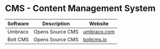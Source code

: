 # CMS - Content Management System

| Software  | Description      | Website                            |
| --------- | ---------------- | ---------------------------------- |
| Umbraco   | Opens Source CMS | [umbraco.com](https://umbraco.com) |
| Bolt CMS  | Opens Source CMS | [boltcms.io](https://boltcms.io)   |
